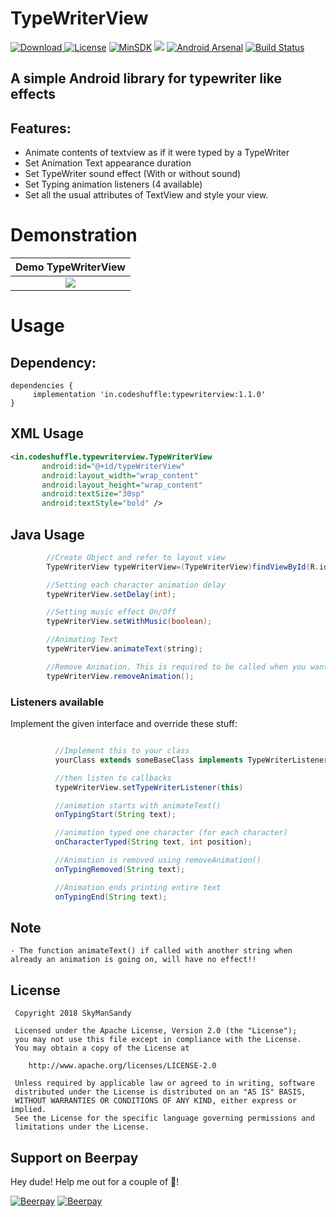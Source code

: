 # TypeWriterView

[ ![Download](https://api.bintray.com/packages/skymansandy/Test/typewriterview/images/download.svg) ](https://bintray.com/skymansandy/Test/typewriterview/_latestVersion)
[![License](https://img.shields.io/badge/License%20-Apache%202-337ab7.svg)](https://www.apache.org/licenses/LICENSE-2.0)
[![MinSDK](https://img.shields.io/badge/API-16%2B-brightgreen.svg?style=flat)](https://android-arsenal.com/api?level=16)
[![](https://jitpack.io/v/skymansandy/typewriterview.svg)](https://jitpack.io/#skymansandy/typewriterview)
[![Android Arsenal](https://img.shields.io/badge/Android%20Arsenal-TypeWriterView-brightgreen.svg?style=flat)](https://android-arsenal.com/details/1/6996)
[![Build Status](https://travis-ci.org/skymansandy/typewriterview.svg?branch=master)](https://travis-ci.org/skymansandy/typewriterview)

## A simple Android library for typewriter like effects


## Features:

 - Animate contents of textview as if it were typed by a TypeWriter
 - Set Animation Text appearance duration
 - Set TypeWriter sound effect (With or without sound)
 - Set Typing animation listeners (4 available)
 - Set all the usual attributes of TextView and style your view.


# Demonstration
|Demo TypeWriterView|
|:---:|
|![](art/demoTypeWriterView.gif)|


# Usage
## Dependency:

 ```
 dependencies {
      implementation 'in.codeshuffle:typewriterview:1.1.0'
 }
 ```

 ## XML Usage
 ```xml
 <in.codeshuffle.typewriterview.TypeWriterView
        android:id="@+id/typeWriterView"
        android:layout_width="wrap_content"
        android:layout_height="wrap_content"
        android:textSize="30sp"
        android:textStyle="bold" />
 ```

 ## Java Usage
 ```java
         //Create Object and refer to layout view
         TypeWriterView typeWriterView=(TypeWriterView)findViewById(R.id.typeWriterView);

         //Setting each character animation delay
         typeWriterView.setDelay(int);

         //Setting music effect On/Off
         typeWriterView.setWithMusic(boolean);

         //Animating Text
         typeWriterView.animateText(string);

         //Remove Animation. This is required to be called when you want to minimize the app while animation is going on. Call this in onPause() or onStop()
         typeWriterView.removeAnimation();
 ```

 ### Listeners available

Implement the given interface and override these stuff:

```java

          //Implement this to your class
          yourClass extends someBaseClass implements TypeWriterListener

          //then listen to callbacks
          typeWriterView.setTypeWriterListener(this)

          //animation starts with animateText()
          onTypingStart(String text);

          //animation typed one character (for each character)
          onCharacterTyped(String text, int position);

          //Animation is removed using removeAnimation()
          onTypingRemoved(String text);

          //Animation ends printing entire text
          onTypingEnd(String text);
  ```

 ## Note
 ```
 - The function animateText() if called with another string when already an animation is going on, will have no effect!!
 ```

 License
 -------

     Copyright 2018 SkyManSandy

     Licensed under the Apache License, Version 2.0 (the "License");
     you may not use this file except in compliance with the License.
     You may obtain a copy of the License at

        http://www.apache.org/licenses/LICENSE-2.0

     Unless required by applicable law or agreed to in writing, software
     distributed under the License is distributed on an "AS IS" BASIS,
     WITHOUT WARRANTIES OR CONDITIONS OF ANY KIND, either express or implied.
     See the License for the specific language governing permissions and
     limitations under the License.

## Support on Beerpay
Hey dude! Help me out for a couple of :beers:!

[![Beerpay](https://beerpay.io/skymansandy/typewriterview/badge.svg?style=beer-square)](https://beerpay.io/skymansandy/typewriterview)  [![Beerpay](https://beerpay.io/skymansandy/typewriterview/make-wish.svg?style=flat-square)](https://beerpay.io/skymansandy/typewriterview?focus=wish)
